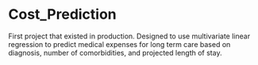 # Cost_Prediction
First project that existed in production. Designed to use multivariate linear regression to predict medical expenses for long term care based on diagnosis, number of comorbidities, and projected length of stay.
